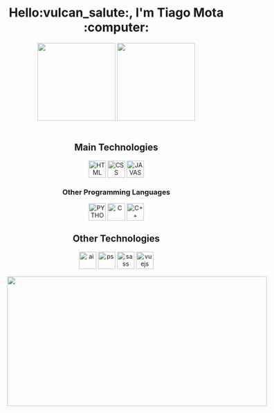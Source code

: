 <div align="center">
  <h1>Hello:vulcan_salute:, I'm Tiago Mota :computer:</h1>
</div>
  
<div align="center">
  <img height=180px src="https://github-readme-stats.vercel.app/api?username=motinha122&show_icons=true&theme=radical">
  <img height=180px src="https://github-readme-stats.vercel.app/api/top-langs/?username=motinha122&layout=compact&theme=radical&langs_count=8">
</div><br>

<div align="center">
  <h2>Main Technologies</h2>
  <img align="center" alt="HTML" height="40" width"40" src="https://cdn.jsdelivr.net/gh/devicons/devicon/icons/html5/html5-original.svg">
  <img align="center" alt="CSS" height="40" width"40" src="https://cdn.jsdelivr.net/gh/devicons/devicon/icons/css3/css3-original.svg">
  <img align="center" alt="JAVASCRIPT" height="40" width"40" src="https://cdn.jsdelivr.net/gh/devicons/devicon/icons/javascript/javascript-original.svg" />
</div>

<div align="center">
  <h3>Other Programming Languages</h3>
  <img align="center" alt="PYTHON" height="40" width"40" src="https://cdn.jsdelivr.net/gh/devicons/devicon/icons/python/python-original.svg"> 
  <img align="center" alt="C" height="40" width"40" src="https://cdn.jsdelivr.net/gh/devicons/devicon/icons/c/c-original.svg"> 
  <img align="center" alt="C++" height="40" width"40" src="https://raw.githubusercontent.com/isocpp/logos/master/cpp_logo.png"> 
</div>

<div align="center">
  <h2>Other Technologies</h2>
  <img align="center" alt="ai" height="40" width"40" src="https://cdn.jsdelivr.net/gh/devicons/devicon/icons/illustrator/illustrator-plain.svg">
  <img align="center" alt="ps" height="40" width"40" src="https://cdn.jsdelivr.net/gh/devicons/devicon/icons/photoshop/photoshop-plain.svg">
  <img align="center" alt="sass" height="40" width"40" src="https://cdn.jsdelivr.net/gh/devicons/devicon/icons/sass/sass-original.svg">
  <img align="center" alt="vuejs" height="40" width"40" src="https://cdn.jsdelivr.net/gh/devicons/devicon/icons/vuejs/vuejs-original-wordmark.svg">
</div>
  
<div align="center" style="display:inline-block"><br>
  <img height=300px width="600px" src="https://64.media.tumblr.com/f4acd52421b85653b9d833c909b19de8/660f137a963fac7c-5b/s640x960/3af6ae4f02a642fcb161b316f40e122367e98093.gif">
</div>

